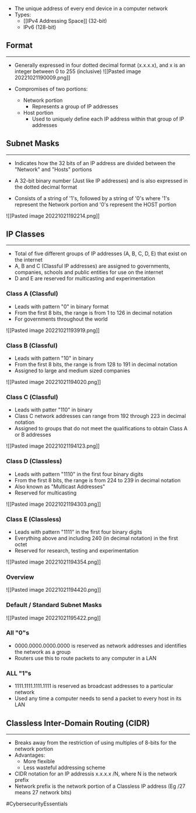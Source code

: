 - The unique address of every end device in a computer network
- Types:
	- [[IPv4 Addressing Space]] (32-bit)
	- IPv6 (128-bit)

## Format
---
- Generally expressed in four dotted decimal format (x.x.x.x), and x is an integer between 0 to 255 (inclusive)
![[Pasted image 20221021190009.png]]

- Compromises of two portions:
	- Network portion
		- Represents a group of IP addresses
	- Host portion
		- Used to uniquely define each IP address within that group of IP addresses

## Subnet Masks
---
- Indicates how the 32 bits of an IP address are divided between the "Network" and "Hosts" portions
- A 32-bit binary number (Just like IP addresses) and is also expressed in the dotted decimal format

- Consists of a string of '1's, followed by a string of '0's where '1's represent the Network portion and '0's represent the HOST portion

![[Pasted image 20221021192214.png]]


## IP Classes
---
- Total of five different groups of IP addresses (A, B, C, D, E) that exist on the internet
- A, B and C (Classful IP addresses) are assigned to governments, companies, schools and public entities for use on the internet
- D and E are reserved for multicasting and experimentation

### Class A (Classful)
- Leads with pattern "0" in binary format
- From the first 8 bits, the range is from 1 to 126 in decimal notation
- For governments throughout the world

![[Pasted image 20221021193919.png]]

### Class B (Classful)
- Leads with pattern "10" in binary
- From the first 8 bits, the range is from 128 to 191 in decimal notation
- Assigned to large and medium sized companies

![[Pasted image 20221021194020.png]]

### Class C (Classful)
- Leads with patter "110" in binary
- Class C network addresses can range from 192 through 223 in decimal notation
- Assigned to groups that do not meet the qualifications to obtain Class A or B addresses

![[Pasted image 20221021194123.png]]

### Class D (Classless)
- Leads with pattern "1110" in the first four binary digits
- From the first 8 bits, the range is from 224 to 239 in decimal notation
- Also known as "Multicast Addresses"
- Reserved for multicasting

![[Pasted image 20221021194303.png]]

### Class E (Classless)
- Leads with pattern "1111" in the first four binary digits
- Everything above and including 240 (in decimal notation) in the first octet
- Reserved for research, testing and experimentation

![[Pasted image 20221021194354.png]]

### Overview
![[Pasted image 20221021194420.png]]


### Default / Standard Subnet Masks
![[Pasted image 20221021195422.png]]

### All "0"s
- 0000.0000.0000.0000 is reserved as network addresses and identifies the network as a group
- Routers use this to route packets to any computer in a LAN

### ALL "1"s
- 1111.1111.1111.1111 is reserved as broadcast addresses to a particular network
- Used any time a computer needs to send a packet to every host in its LAN

## Classless Inter-Domain Routing (CIDR)
---
- Breaks away from the restriction of using multiples of 8-bits for the network portion
- Advantages:
	- More flexible
	- Less wasteful addressing scheme
- CIDR notation for an IP addressis x.x.x.x /N, where N is the network prefix
- Network prefix is the network portion of a Classless IP address (Eg /27 means 27 network bits)

#CybersecurityEssentials 